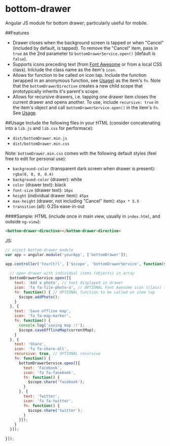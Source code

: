 # bottom-drawer
Angular JS module for bottom drawer; particularly useful for mobile.

##<a name="features">Features</a>
* Drawer closes when the background screen is tapped or when "Cancel" (included by default, is tapped). To remove the "Cancel" item, pass in `true` as the 2nd parameter to `bottomDrawerService.open()` (default is `false`).
* Supports icons preceding text (from <a href="http://fortawesome.github.io/Font-Awesome/" target="_blank"> Font Awesome</a> or from a local CSS class). Inlclude the class name as the item's `icon`.
* Allows for function to be called on icon tap. Include the function (wrapped in an anonymous function, see [Usage](#usage)) as the item's `fn`. Note that the `bottomDrawerDirective` creates a new child scope that prototypically inherits it's parent's scope.
* Allows for recursive drawers, i.e. tapping one drawer item closes the current drawer and opens another. To use, include `recursive: true` in the item's object and call `bottomDrawerService.open()` in the item's `fn`. See [Usage](#usage).

##<a name="usage">Usage</a>
Include the following files in your HTML (consider concatenating into a `lib.js` and `lib.css` for performace):
* `dist/bottomDrawer.min.js`
* `dist/bottomDrawer.min.css`

Note: `bottomDrawer.min.css` comes with the following default styles (feel free to edit for personal use):
* `background-color` (transparent dark screen when drawer is present): `rgba(0, 0, 0, 0.4)`
* `background-color` (drawer): white
* `color` (drawer text): black
* `font-size` (drawer text): `16px`
* `height` (individual drawer item): `45px`
* `max-height` (drawer, not including "Cancel" item): `45px * 5.5`
* `transition` (all): 0.25s ease-in-out


####Sample:
HTML (include once in main view, usually in `index.html`, and outside `ng-view`):
```html
<bottom-drawer-directive></bottom-drawer-directive>
```

JS:
```js
// inject bottom-drawer module
var app = angular.module('yourApp', ['bottomDrawer']);

app.controller('YourCtrl', ['$scope', 'bottomDrawerService', function($scope, bottomDrawerService) {
  
  // open drawer with individual items (objects) in array
  bottomDrawerService.open([{
    text: 'Add a photo', // text displayed in drawer
    icon: 'fa fa-file-photo-o', // OPTIONAL Font Awesome icon (class) to precede text
    fn: function() { // OPTIONAL function to be called on item tap
      $scope.addPhoto();
    }
  }, {
    text: 'Save offline map',
    icon: 'fa fa-map-marker',
    fn: function() {
      console.log('saving map :)');
      $scope.saveOfflineMap(currentMap);
    }
  }, {
    text: 'Share', 
    icon: 'fa fa-share-alt', 
    recursive: true, // OPTIONAL recursive
    fn: function() {
      bottomDrawerService.open([{
        text: 'Facebook',
        icon: 'fa fa-facebook',
        fn: function() {
          $scope.share('facebook');
        }
      }, {
        text: 'Twitter',
        icon: 'fa fa-twitter',
        fn: function() {
          $scope.share('twitter');
        }
      }]);
    }
  }]);
   
}]);
```
